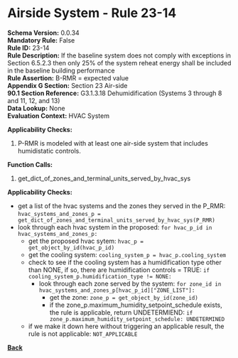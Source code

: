 
# Airside System - Rule 23-14 

**Schema Version:** 0.0.34  
**Mandatory Rule:** False  
**Rule ID:** 23-14  
**Rule Description:** If the baseline system does not comply with exceptions in Section 6.5.2.3 then only 25% of the system reheat energy shall be included in the baseline building performance  
**Rule Assertion:** B-RMR = expected value  
**Appendix G Section:** Section 23 Air-side  
**90.1 Section Reference:** G3.1.3.18 Dehumidification (Systems 3 through 8 and 11, 12, and 13)  
**Data Lookup:** None  
**Evaluation Context:** HVAC System  

**Applicability Checks:**  

1. P-RMR is modeled with at least one air-side system that includes humidistatic controls.  

**Function Calls:**  

1. get_dict_of_zones_and_terminal_units_served_by_hvac_sys


**Applicability Checks:**  
- get a list of the hvac systems and the zones they served in the P_RMR: `hvac_systems_and_zones_p = get_dict_of_zones_and_terminal_units_served_by_hvac_sys(P_RMR)`
- look through each hvac system in the proposed: `for hvac_p_id in hvac_systems_and_zones_p:`
    - get the proposed hvac sytem: `hvac_p = get_object_by_id(hvac_p_id)`
    - get the cooling system: `cooling_system_p = hvac_p.cooling_system`
    - check to see if the cooling system has a humidification type other than NONE, if so, there are humidification controls = TRUE: `if cooling_system_p.humidification_type != NONE: `
        - look through each zone served by the system: `for zone_id in hvac_systems_and_zones_p[hvac_p_id]["ZONE_LIST"]:`
            - get the zone: `zone_p = get_object_by_id(zone_id)`
            - if the zone_p.maximum_humidity_setpoint_schedule exists, the rule is applicable, return UNDETERMIEND: `if zone_p.maximum_humidity_setpoint_schedule: UNDETERMINED`
    - if we make it down here without triggering an applicable result, the rule is not applicable: `NOT_APPLICABLE`


**[Back](../_toc.md)**



